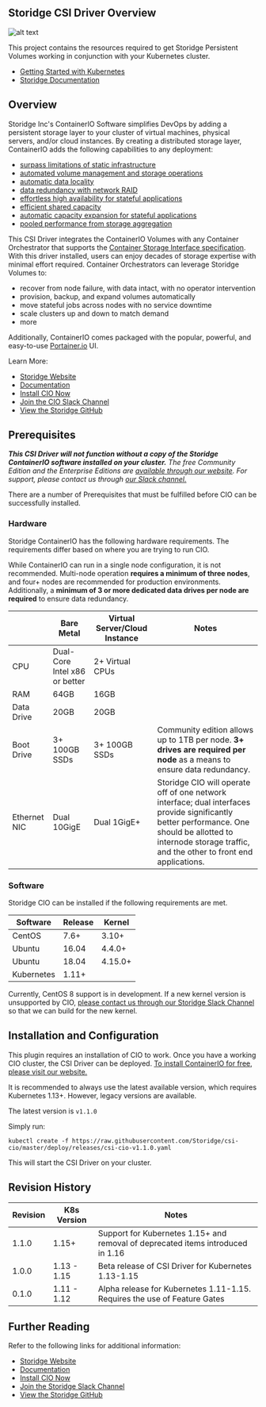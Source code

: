 ## Storidge CSI Driver Overview

![alt text](https://i.imgur.com/FfIj2NA.png "Storidge Logo")

This project contains the resources required to get Storidge Persistent Volumes working in conjunction with your Kubernetes cluster.

- [Getting Started with Kubernetes]()
- [Storidge Documentation](https://docs.storidge.com)

## Overview

Storidge Inc's ContainerIO Software simplifies DevOps by adding a persistent storage layer to your cluster of virtual machines, physical servers, and/or cloud instances. By creating a distributed storage layer, ContainerIO adds the following capabilities to any deployment:

- [surpass limitations of static infrastructure](https://docs.storidge.com/introduction/how_it_works.html#surpass-infrastructure-limitations)
- [automated volume management and storage operations](https://docs.storidge.com/introduction/how_it_works.html#automated-volume-management)
- [automatic data locality](https://docs.storidge.com/introduction/how_it_works.html#automatic-data-locality)
- [data redundancy with network RAID](https://docs.storidge.com/introduction/how_it_works.html#data-redundancy)
- [effortless high availability for stateful applications](https://docs.storidge.com/introduction/how_it_works.html#effortlesss-high-availability)
- [efficient shared capacity](https://docs.storidge.com/introduction/how_it_works.html#efficient-capacity-sharing)
- [automatic capacity expansion for stateful applications](https://docs.storidge.com/introduction/how_it_works.html#auto-capacity-expansion)
- [pooled performance from storage aggregation](https://docs.storidge.com/introduction/how_it_works.html#pooled-performance)

This CSI Driver integrates the ContainerIO Volumes with any Container Orchestrator that supports the [Container Storage Interface specification](https://github.com/container-storage-interface/spec). With this driver installed, users can enjoy decades of storage expertise with minimal effort required. Container Orchestrators can leverage Storidge Volumes to:

- recover from node failure, with data intact, with no operator intervention
- provision, backup, and expand volumes automatically
- move stateful jobs across nodes with no service downtime
- scale clusters up and down to match demand
- more

Additionally, ContainerIO comes packaged with the popular, powerful, and easy-to-use [Portainer.io](https://www.portainer.io/) UI.

Learn More:

- [Storidge Website](https://storidge.com)
- [Documentation](https://docs.storidge.com)
- [Install CIO Now](https://guide.storidge.com)
- [Join the CIO Slack Channel](https://storidge.com/join-cio-slack)
- [View the Storidge GitHub](https://github.com/storidge)

## Prerequisites

***This CSI Driver will not function without a copy of the Storidge ContainerIO software installed on your cluster.***
*The free Community Edition and the Enterprise Editions are [available through our website](https://guide.storidge.com). For support, please contact us through [our Slack channel.](https://storidge.com/join-cio-slack)*


There are a number of Prerequisites that must be fulfilled before CIO can be successfully installed.

### Hardware

Storidge ContainerIO has the following hardware requirements. The requirements differ based on where you are trying to run CIO.

While ContainerIO can run in a single node configuration, it is not recommended. Multi-node operation **requires a minimum of three nodes**, and four+ nodes are recommended for production environments. Additionally, a **minimum of 3 or more dedicated data drives per node are required** to ensure data redundancy.

|   | Bare Metal | Virtual Server/Cloud Instance | Notes |
| --- | --- | --- | --- |
| CPU | Dual-Core Intel x86 or better | 2+ Virtual CPUs |   |
| RAM | 64GB | 16GB |   |
| Data Drive | 20GB | 20GB |   |
| Boot Drive | 3+ 100GB SSDs | 3+ 100GB SSDs | Community edition allows up to 1TB per node. **3+ drives are required per node** as a means to ensure data redundancy. |
| Ethernet NIC | Dual 10GigE | Dual 1GigE+ | Storidge CIO will operate off of one network interface; dual interfaces provide significantly better performance. One should be allotted to internode storage traffic, and the other to front end applications. |

### Software

Storidge CIO can be installed if the following requirements are met.

| Software | Release | Kernel |
| --- | --- | --- |
| CentOS | 7.6+ | 3.10+ |
| Ubuntu | 16.04 | 4.4.0+ |
| Ubuntu | 18.04 | 4.15.0+ |
| Kubernetes | 1.11+ |   |

Currently, CentOS 8 support is in development. If a new kernel version is unsupported by CIO, [please contact us through our Storidge Slack Channel](https://storidge.com/join-cio-slack) so that we can build for the new kernel.

## Installation and Configuration

This plugin requires an installation of CIO to work. Once you have a working CIO cluster, the CSI Driver can be deployed. [To install ContainerIO for free, please visit our website.](https://storidge.com/cio-portainer/)

It is recommended to always use the latest available version, which requires Kubernetes 1.13+. However, legacy versions are available.

The latest version is `v1.1.0`

Simply run:

```
kubectl create -f https://raw.githubusercontent.com/Storidge/csi-cio/master/deploy/releases/csi-cio-v1.1.0.yaml
```

This will start the CSI Driver on your cluster.

## Revision History

| Revision | K8s Version | Notes |
| --- |  --- | --- |
| 1.1.0 | 1.15+ | Support for Kubernetes 1.15+ and removal of deprecated items introduced in 1.16 |
| 1.0.0 | 1.13 - 1.15 | Beta release of CSI Driver for Kubernetes 1.13-1.15 |
| 0.1.0 | 1.11 - 1.12 | Alpha release for Kubernetes 1.11-1.15. Requires the use of Feature Gates |

## Further Reading

Refer to the following links for additional information:

- [Storidge Website](https://storidge.com)
- [Documentation](https://docs.storidge.com)
- [Install CIO Now](https://guide.storidge.com)
- [Join the Storidge Slack Channel](https://storidge.com/join-cio-slack)
- [View the Storidge GitHub](https://github.com/storidge)

